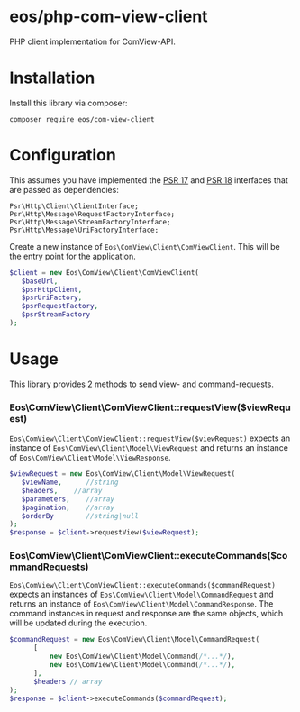 # eos/php-com-view-client
PHP client implementation for ComView-API.

# Installation

Install this library via composer:

    composer require eos/com-view-client
    
 # Configuration
 
 This assumes you have implemented the [PSR 17](https://www.php-fig.org/psr/psr-17) and [PSR 18](https://www.php-fig.org/psr/psr-18) interfaces that are passed as dependencies:
 
    Psr\Http\Client\ClientInterface;
    Psr\Http\Message\RequestFactoryInterface;
    Psr\Http\Message\StreamFactoryInterface;
    Psr\Http\Message\UriFactoryInterface;
 
 Create a new instance of `Eos\ComView\Client\ComViewClient`. This will be the entry point for the application.
 
 ```php
$client = new Eos\ComView\Client\ComViewClient(
    $baseUrl, 
    $psrHttpClient,
    $psrUriFactory, 
    $psrRequestFactory, 
    $psrStreamFactory
);
```

# Usage

This library provides 2 methods to send view- and command-requests.

### Eos\ComView\Client\ComViewClient::requestView($viewRequest)

 `Eos\ComView\Client\ComViewClient::requestView($viewRequest)` expects an instance of `Eos\ComView\Client\Model\ViewRequest` and returns an instance of `Eos\ComView\Client\Model\ViewResponse`. 
 
 ```php
$viewRequest = new Eos\ComView\Client\Model\ViewRequest(
    $viewName,      //string
    $headers,    //array
    $parameters,    //array
    $pagination,    //array
    $orderBy        //string|null
);
$response = $client->requestView($viewRequest);
```
 
 ### Eos\ComView\Client\ComViewClient::executeCommands($commandRequests)
 
 `Eos\ComView\Client\ComViewClient::executeCommands($commandRequest)` expects an instances of `Eos\ComView\Client\Model\CommandRequest`  and returns an instance of `Eos\ComView\Client\Model\CommandResponse`.
 The command instances in request and response are the same objects, which will be updated during the execution.
 
 
  ```php
  $commandRequest = new Eos\ComView\Client\Model\CommandRequest(
        [
            new Eos\ComView\Client\Model\Command(/*...*/),
            new Eos\ComView\Client\Model\Command(/*...*/),
        ],
        $headers // array
  );
 $response = $client->executeCommands($commandRequest);
 ```
 